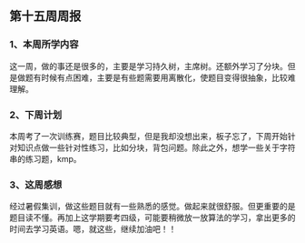 ## 第十五周周报
### 1、本周所学内容
这一周，做的事还是很多的，主要是学习持久树，主席树。还额外学习了分块。但是做题有时候有点困难，主要是有些题需要用离散化，使题目变得很抽象，比较难理解。
### 2、下周计划
本周考了一次训练赛，题目比较典型，但是我却没想出来，板子忘了，下周开始针对知识点做一些针对性练习，比如分块，背包问题。除此之外，想学一些关于字符串的练习题，kmp。
### 3、这周感想
经过暑假集训，做这些题目就有一些熟悉的感觉。做起来就很舒服。但更重要的是题目读不懂。再加上这学期要考四级，可能要稍微放一放算法的学习，拿出更多的时间去学习英语。嗯，就这些，继续加油吧！！